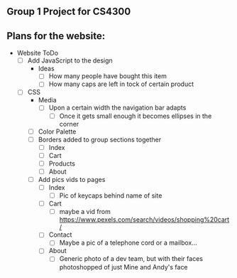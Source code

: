 Group 1 Project for CS4300
---
## Plans for the website:
- Website ToDo
	- [ ] Add JavaScript to the design
		- Ideas
			- [ ] How many people have bought this item
			- [ ] How many caps are left in tock of certain product
	- [ ] CSS
		- Media
			- [ ] Upon a certain width the navigation bar adapts
				- [ ] Once it gets small enough it becomes ellipses in the corner
		- [ ] Color Palette
		- [ ] Borders added to group sections together
			- [ ] Index
			- [ ] Cart
			- [ ] Products
			- [ ] About
        - [ ] Add pics vids to pages
            - [ ] Index
                - [ ] Pic of keycaps behind name of site
            - [ ] Cart
                - [ ] maybe a vid from https://www.pexels.com/search/videos/shopping%20cart/
            - [ ] Contact
                - [ ] Maybe a pic of a telephone cord or a mailbox...
            - [ ] About
                - [ ] Generic photo of a dev team, but with their faces photoshopped of just Mine and Andy's face
